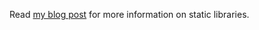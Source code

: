 Read [my blog post](https://medium.com/@4282/dynamic-and-static-libraries-in-c-981b3c4142b0) for more information on static libraries.
